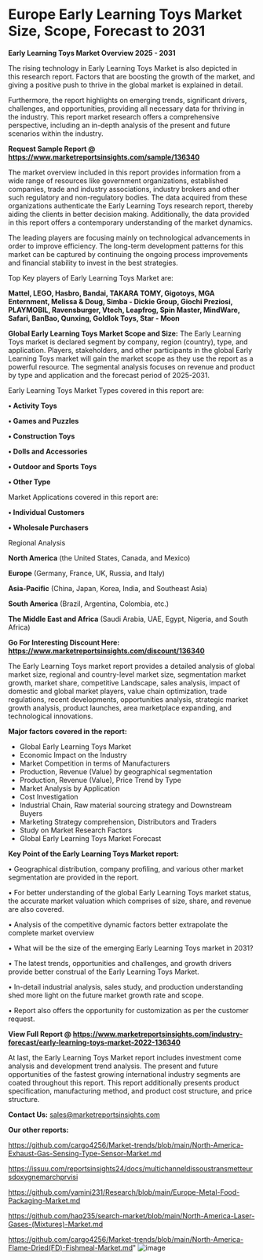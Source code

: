# Europe Early Learning Toys Market Size, Scope, Forecast to 2031

<Strong> Early Learning Toys Market Overview 2025 - 2031</strong>

The rising technology in Early Learning Toys Market is also depicted in this research report. Factors that are boosting the growth of the market, and giving a positive push to thrive in the global market is explained in detail.

Furthermore, the report highlights on emerging trends, significant drivers, challenges, and opportunities, providing all necessary data for thriving in the industry. This report market research offers a comprehensive perspective, including an in-depth analysis of the present and future scenarios within the industry.

<strong>Request Sample Report @ <a href=https://www.marketreportsinsights.com/sample/136340>https://www.marketreportsinsights.com/sample/136340</a></strong>

The market overview included in this report provides information from a wide range of resources like government organizations, established companies, trade and industry associations, industry brokers and other such regulatory and non-regulatory bodies. The data acquired from these organizations authenticate the Early Learning Toys research report, thereby aiding the clients in better decision making. Additionally, the data provided in this report offers a contemporary understanding of the market dynamics.

The leading players are focusing mainly on technological advancements in order to improve efficiency. The long-term development patterns for this market can be captured by continuing the ongoing process improvements and financial stability to invest in the best strategies.

Top Key players of Early Learning Toys Market are:

<strong>Mattel, LEGO, Hasbro, Bandai, TAKARA TOMY, Gigotoys, MGA Enternment, Melissa & Doug, Simba - Dickie Group, Giochi Preziosi, PLAYMOBIL, Ravensburger, Vtech, Leapfrog, Spin Master, MindWare, Safari, BanBao, Qunxing, Goldlok Toys, Star - Moon</strong>

<strong><b>Global Early Learning Toys Market Scope and Size:</b></strong>
The Early Learning Toys market is declared segment by company, region (country), type, and application. Players, stakeholders, and other participants in the global Early Learning Toys market will gain the market scope as they use the report as a powerful resource. The segmental analysis focuses on revenue and product by type and application and the forecast period of 2025-2031.

Early Learning Toys Market Types covered in this report are:

<strong>• Activity Toys

• Games and Puzzles

• Construction Toys

• Dolls and Accessories

• Outdoor and Sports Toys

• Other Type</strong>

Market Applications covered in this report are:

<strong>• Individual Customers

• Wholesale Purchasers</strong> 

Regional Analysis

<strong>North America</strong> (the United States, Canada, and Mexico)

<strong>Europe</strong> (Germany, France, UK, Russia, and Italy)

<strong>Asia-Pacific</strong> (China, Japan, Korea, India, and Southeast Asia)

<strong>South America</strong> (Brazil, Argentina, Colombia, etc.)

<strong>The Middle East and Africa</strong> (Saudi Arabia, UAE, Egypt, Nigeria, and South Africa)

<strong>Go For Interesting Discount Here: <a href=https://www.marketreportsinsights.com/discount/136340>https://www.marketreportsinsights.com/discount/136340</a></strong>

The Early Learning Toys market report provides a detailed analysis of global market size, regional and country-level market size, segmentation market growth, market share, competitive Landscape, sales analysis, impact of domestic and global market players, value chain optimization, trade regulations, recent developments, opportunities analysis, strategic market growth analysis, product launches, area marketplace expanding, and technological innovations.

<strong><b>Major factors covered in the report:</b></strong>
<ul>
  <li>Global Early Learning Toys Market </li>
  <li>Economic Impact on the Industry</li>
  <li>Market Competition in terms of Manufacturers</li>
  <li>Production, Revenue (Value) by geographical segmentation</li>
  <li>Production, Revenue (Value), Price Trend by Type</li>
  <li>Market Analysis by Application</li>
  <li>Cost Investigation</li>
  <li>Industrial Chain, Raw material sourcing strategy and Downstream Buyers</li>
  <li>Marketing Strategy comprehension, Distributors and Traders</li>
  <li>Study on Market Research Factors</li>
  <li>Global Early Learning Toys Market Forecast</li>
</ul>

<strong><b>Key Point of the Early Learning Toys Market report:</b></strong>

• Geographical distribution, company profiling, and various other market segmentation are provided in the report.

• For better understanding of the global Early Learning Toys market status, the accurate market valuation which comprises of size, share, and revenue are also covered.

• Analysis of the competitive dynamic factors better extrapolate the complete market overview

• What will be the size of the emerging Early Learning Toys market in 2031?

• The latest trends, opportunities and challenges, and growth drivers provide better construal of the Early Learning Toys Market.

• In-detail industrial analysis, sales study, and production understanding shed more light on the future market growth rate and scope.

• Report also offers the opportunity for customization as per the customer request.

<strong><b>View Full Report @ <a href=https://www.marketreportsinsights.com/industry-forecast/early-learning-toys-market-2022-136340>https://www.marketreportsinsights.com/industry-forecast/early-learning-toys-market-2022-136340</a></b></strong>


At last, the Early Learning Toys Market report includes investment come analysis and development trend analysis. The present and future opportunities of the fastest growing international industry segments are coated throughout this report. This report additionally presents product specification, manufacturing method, and product cost structure, and price structure.

<strong>Contact Us:</strong>
sales@marketreportsinsights.com

<strong>Our other reports:</strong>

<a href=https://github.com/cargo4256/Market-trends/blob/main/North-America-Exhaust-Gas-Sensing-Type-Sensor-Market.md>https://github.com/cargo4256/Market-trends/blob/main/North-America-Exhaust-Gas-Sensing-Type-Sensor-Market.md</a>

<a href=https://issuu.com/reportsinsights24/docs/multichanneldissoustransmetteursdoxygnemarchprvisi>https://issuu.com/reportsinsights24/docs/multichanneldissoustransmetteursdoxygnemarchprvisi</a>

<a href=https://github.com/yamini231/Research/blob/main/Europe-Metal-Food-Packaging-Market.md>https://github.com/yamini231/Research/blob/main/Europe-Metal-Food-Packaging-Market.md</a>

<a href=https://github.com/haq235/search-market/blob/main/North-America-Laser-Gases-(Mixtures)-Market.md>https://github.com/haq235/search-market/blob/main/North-America-Laser-Gases-(Mixtures)-Market.md</a>

<a href=https://github.com/cargo4256/Market-trends/blob/main/North-America-Flame-Dried(FD)-Fishmeal-Market.md>https://github.com/cargo4256/Market-trends/blob/main/North-America-Flame-Dried(FD)-Fishmeal-Market.md</a>"
![image](https://github.com/user-attachments/assets/c42bdc7b-aaad-41dd-a373-a99b4825afb5)
